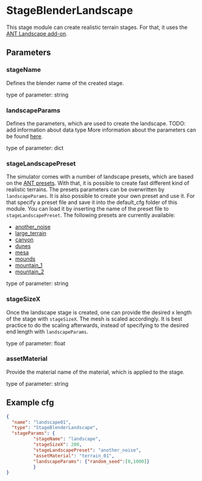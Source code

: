 # StageBlenderLandscape

This stage module can create realistic terrain stages. For that, it uses the [ANT Landscape add-on](https://docs.blender.org/manual/en/latest/addons/add_mesh/ant_landscape.html).

## Parameters

### stageName

Defines the blender name of the created stage.

type of parameter: string

### landscapeParams

Defines the parameters, which are used to create the landscape.
TODO: add information about data type
More information about the parameters can be found [here](https://docs.blender.org/manual/en/latest/addons/add_mesh/ant_landscape.html).

type of parameter: dict

### stageLandscapePreset

The simulator comes with a number of landscape presets, which are based on the [ANT presets](https://github.com/blender/blender-addons/tree/6f0128c332290c6f3639d4d949d3e06bfaa71022/presets/operator/mesh.landscape_add). With that, it is possible to create fast different kind of realistic terrains. The presets parameters can be overwritten by `landscapeParams`. It is also possible to create your own preset and use it. For that specify a preset file and save it into the default_cfg folder of this module. You can load it by inserting the name of the preset file to `stageLandscapePreset`. The following presets are currently available:

* [another_noise]()
* [large_terrain]()
* [canyon]()
* [dunes]()
* [mesa]()
* [mounds]()
* [mountain_1]()
* [mountain_2]()



type of parameter: string

### stageSizeX

Once the landscape stage is created, one can provide the desired x length of the stage with `stageSizeX`. The mesh is scaled accordingly. It is best practice to do the scaling afterwards, instead of specifying to the desired end length with `landscapeParams`.

type of parameter: float

### assetMaterial

Provide the material name of the material, which is applied to the stage.

type of parameter: string

## Example cfg

```json
{
  "name": "landscape01",
  "type": "StageBlenderLandscape",
  "stageParams": {
		  "stageName": "landscape",
		  "stageSizeX": 200,
		  "stageLandscapePreset": "another_noise",
		  "assetMaterial": "terrain_01",
		  "landscapeParams": {"random_seed":[0,1000]}
		  }
}
```

